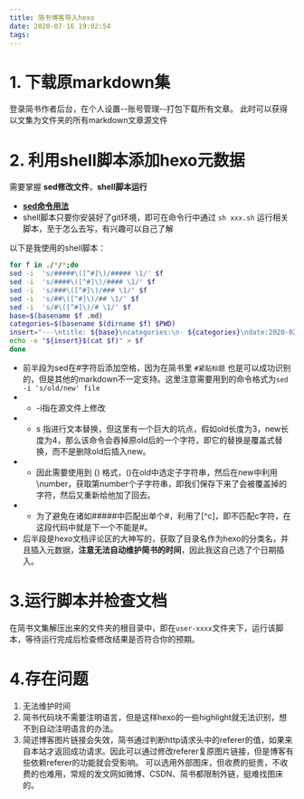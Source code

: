 ```yaml
---
title: 简书博客导入hexo
date: 2020-07-16 19:02:54
tags:
---
```


# 1. 下载原markdown集

登录简书作者后台，在个人设置--账号管理--打包下载所有文章。
此时可以获得以文集为文件夹的所有markdown文章源文件

# 2. 利用shell脚本添加hexo元数据
需要掌握 **sed修改文件**，**shell脚本运行**
- [**sed命令用法**](https://www.cnblogs.com/maxincai/p/5146338.html)
- shell脚本只要你安装好了git环境，即可在命令行中通过 ``sh xxx.sh`` 运行相关脚本，至于怎么去写，有兴趣可以自己了解

以下是我使用的shell脚本：

```sh
for f in ./*/*;do
sed -i  's/#####\([^#]\)/##### \1/' $f
sed -i  's/####\([^#]\)/#### \1/' $f
sed -i  's/###\([^#]\)/### \1/' $f
sed -i  's/##\([^#]\)/## \1/' $f
sed -i  's/#\([^#]\)/# \1/' $f
base=$(basename $f .md)
categories=$(basename $(dirname $f) $PWD)
insert="---\ntitle: ${base}\ncategories:\n- ${categories}\ndate:2020-02-17 02:17:00\n---\n"
echo -e "${insert}$(cat $f)" > $f
done
```
- 前半段为sed在#字符后添加空格，因为在简书里 ``#紧贴标题`` 也是可以成功识别的，但是其他的markdown不一定支持。这里注意需要用到的命令格式为``sed -i 's/old/new' file ``
- - \-i指在源文件上修改
- - s 指进行文本替换，但这里有一个巨大的坑点，假如old长度为3，new长度为4，那么该命令会吞掉原old后的一个字符，即它的替换是覆盖式替换，而不是删除old后插入new。
- - 因此需要使用到 () 格式，()在old中选定子字符串，然后在new中利用\\number，获取第number个子字符串，即我们保存下来了会被覆盖掉的字符，然后又重新给他加了回去。
- - 为了避免在诸如#####中匹配出单个#，利用了[^c]，即不匹配c字符，在这段代码中就是下一个不能是#。
- 后半段是hexo文档评论区的大神写的，获取了目录名作为hexo的分类名，并且插入元数据，**注意无法自动维护简书的时间**，因此我这自己选了个日期插入。

# 3.运行脚本并检查文档
在简书文集解压出来的文件夹的根目录中，即在``user-xxxx``文件夹下，运行该脚本，等待运行完成后检查修改结果是否符合你的预期。

# 4.存在问题
1. 无法维护时间
2. 简书代码块不需要注明语言，但是这样hexo的一些highlight就无法识别，想不到自动注明语言的办法。
3. 简述博客图片链接会失效，简书通过判断http请求头中的referer的值，如果来自本站才返回成功请求。因此可以通过修改referer复原图片链接，但是博客有些依赖referer的功能就会受影响。
    可以选用外部图床，但收费的挺贵，不收费的也难用，常规的发文网如微博、CSDN、简书都限制外链，挺难找图床的。